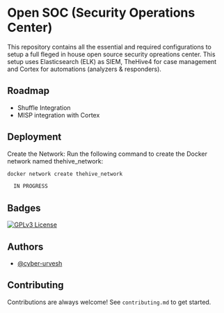 
# Open SOC (Security Operations Center)

This repository contains all the essential and required configurations to setup a full fleged in house open source security opreations center. This setup uses Elasticsearch (ELK) as SIEM, TheHive4 for case management and Cortex for automations (analyzers & responders).


## Roadmap

- Shuffle Integration
- MISP integration with Cortex


## Deployment

Create the Network:
Run the following command to create the Docker network named thehive_network:

```bash
docker network create thehive_network
```

```bash
  IN PROGRESS
```


## Badges

[![GPLv3 License](https://img.shields.io/badge/License-GPL%20v3-yellow.svg)](https://opensource.org/licenses/)



## Authors

- [@cyber-urvesh](https://github.com/cyber-urvesh)


## Contributing

Contributions are always welcome! See `contributing.md` to get started.


